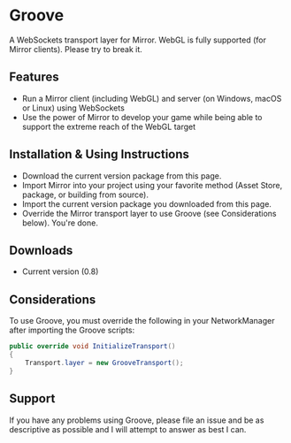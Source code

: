 # Groove

A WebSockets transport layer for Mirror. WebGL is fully supported (for Mirror clients). Please try to break it.

## Features

* Run a Mirror client (including WebGL) and server (on Windows, macOS or Linux) using WebSockets
* Use the power of Mirror to develop your game while being able to support the extreme reach of the WebGL target

## Installation & Using Instructions

* Download the current version package from this page.
* Import Mirror into your project using your favorite method (Asset Store, package, or building from source).
* Import the current version package you downloaded from this page.
* Override the Mirror transport layer to use Groove (see Considerations below). You're done.

## Downloads

* Current version (0.8)

## Considerations

To use Groove, you must override the following in your NetworkManager after importing the Groove scripts:

```C#
public override void InitializeTransport()
{
	Transport.layer = new GrooveTransport();
}
```

## Support

If you have any problems using Groove, please file an issue and be as descriptive as possible and I will attempt to answer as best I can.
